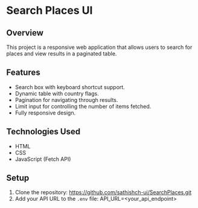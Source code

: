 # Search Places UI

## Overview
This project is a responsive web application that allows users to search for places and view results in a paginated table. 

## Features
- Search box with keyboard shortcut support.
- Dynamic table with country flags.
- Pagination for navigating through results.
- Limit input for controlling the number of items fetched.
- Fully responsive design.

## Technologies Used
- HTML
- CSS
- JavaScript (Fetch API)

## Setup
1. Clone the repository: https://github.com/sathishch-ui/SearchPlaces.git
2. Add your API URL to the `.env` file: API_URL=<your_api_endpoint>

